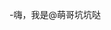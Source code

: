 -嗨，我是@萌哥坑坑哒
<!---
MengGeKKD233/MengGeKKD233 is a ✨ special ✨ repository because its `README.md` (this file) appears on your GitHub profile.
You can click the Preview link to take a look at your changes.
--->
